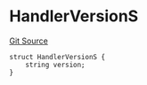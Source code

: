 # HandlerVersionS
[Git Source](https://github.com/thrackle-io/rules-engine/blob/8f688cb5e6148d0b374ef77b936d7812ad0892e1/src/client/token/handler/diamond/RuleStorage.sol)


```solidity
struct HandlerVersionS {
    string version;
}
```

